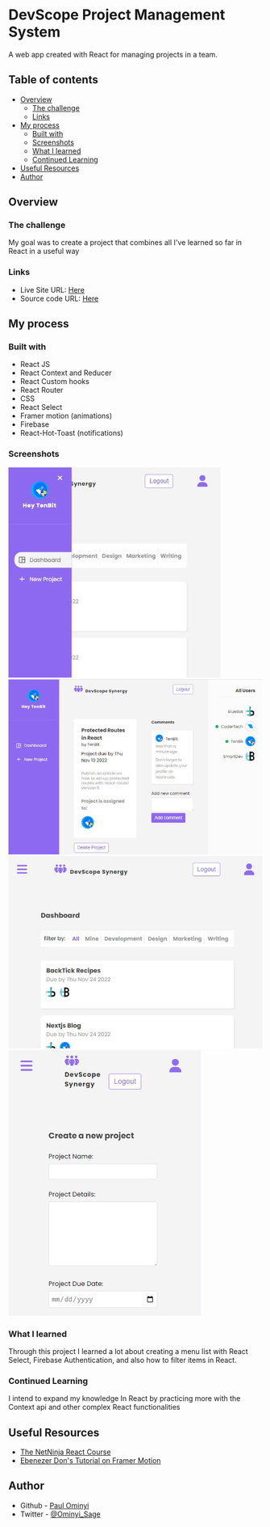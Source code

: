 # DevScope Project Management System

A web app created with React for managing projects in a team.

## Table of contents

- [Overview](#overview)
  - [The challenge](#the-challenge)
  - [Links](#links)
- [My process](#my-process)
  - [Built with](#built-with)
  - [Screenshots](#screenshots)
  - [What I learned](#what-i-learned)
  - [Continued Learning](#Continued-Learning)
- [Useful Resources](#useful-resources)
- [Author](#author)

## Overview

### The challenge

My goal was to create a project that combines all I've learned so far in React in a useful way

### Links

- Live Site URL: [Here](https://devscope.netlify.app/)
- Source code URL: [Here](https://github.com/SageKyle/devscope)

## My process

### Built with

- React JS
- React Context and Reducer
- React Custom hooks
- React Router
- CSS
- React Select
- Framer motion (animations)
- Firebase
- React-Hot-Toast (notifications)

### Screenshots

![Mobile](src/assets/mobile-layout.jpg)
![Desktop Layout](src/assets/desktop-layout.jpg)
![Tablet Layout](src/assets/tablet-layout.jpg)
![Create](src/assets/create-page.jpg)

### What I learned

Through this project I learned a lot about creating a menu list with React Select, Firebase Authentication, and also how to filter items in React.

### Continued Learning

I intend to expand my knowledge In React by practicing more with the Context api and other complex React functionalities

## Useful Resources

- [The NetNinja React Course](https://github.com/iamshaunjp/Complete-React-Tutorial/)
- [Ebenezer Don's Tutorial on Framer Motion](https://www.youtube.com/watch?app=desktop&v=tBVEN6QquIM&feature=youtu.be)

## Author

- Github - [Paul Ominyi](https://github.com/SageKyle)
- Twitter - [@Ominyi_Sage](https://www.twitter.com/Ominyi_Sage)
